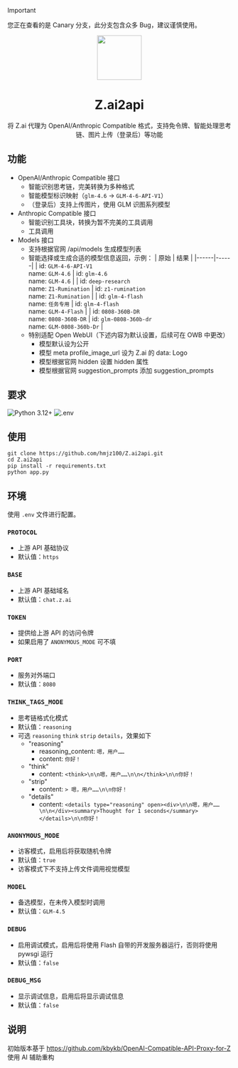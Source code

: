 > [!IMPORTANT]
> 您正在查看的是 Canary 分支，此分支包含众多 Bug，建议谨慎使用。

<div align=center>
<img width="100" src="https://wsrv.nl/?url=https%3a%2f%2fz-cdn.chatglm.cn%2fz-ai%2fstatic%2flogo.svg&w=300&output=webp" />
<h1>Z.ai2api</h1>
<p>将 Z.ai 代理为 OpenAI/Anthropic Compatible 格式，支持免令牌、智能处理思考链、图片上传（登录后）等功能</p>
</div>

## 功能
- OpenAI/Anthropic Compatible 接口
  - 智能识别思考链，完美转换为多种格式
  - 智能模型标识映射（`glm-4.6` -> `GLM-4-6-API-V1`）
  - （登录后）支持上传图片，使用 GLM 识图系列模型
- Anthropic Compatible 接口
  - 智能识别工具块，转换为暂不完美的工具调用
  - 工具调用
- Models 接口
  - 支持根据官网 /api/models 生成模型列表
  - 智能选择或生成合适的模型信息返回，示例：
    | 原始 | 结果 |
    |------|------|
    | id: `GLM-4-6-API-V1`<br>name: `GLM-4.6` | id: `glm-4.6`<br>name: `GLM-4.6` |
    | id: `deep-research`<br>name: `Z1-Rumination` | id: `z1-rumination`<br>name: `Z1-Rumination` |
    | id: `glm-4-flash`<br>name: `任务专用` | id: `glm-4-flash`<br>name: `GLM-4-Flash` |
    | id: `0808-360B-DR`<br>name: `0808-360B-DR` | id: `glm-0808-360b-dr`<br>name: `GLM-0808-360b-Dr` |
  - 特别适配 Open WebUI（下述内容为默认设置，后续可在 OWB 中更改）
    - 模型默认设为公开
    - 模型 meta profile_image_url 设为 Z.ai 的 data: Logo
    - 模型根据官网 hidden 设置 hidden 属性
    - 模型根据官网 suggestion_prompts 添加 suggestion_prompts

## 要求
![Python 3.12+](https://img.shields.io/badge/3.12%2B-blue?style=for-the-badge&logo=python&label=python)
![.env](https://img.shields.io/badge/.env-%23555?style=for-the-badge&logo=.env)

## 使用
```
git clone https://github.com/hmjz100/Z.ai2api.git
cd Z.ai2api
pip install -r requirements.txt
python app.py
```

## 环境
使用 `.env` 文件进行配置。

### `PROTOCOL`
  - 上游 API 基础协议
  - 默认值：`https`

### `BASE`
  - 上游 API 基础域名
  - 默认值：`chat.z.ai`

### `TOKEN`
  - 提供给上游 API 的访问令牌
  - 如果启用了 `ANONYMOUS_MODE` 可不填

### `PORT`
  - 服务对外端口
  - 默认值：`8080`

### `THINK_TAGS_MODE`
  - 思考链格式化模式
  - 默认值：`reasoning`
  - 可选 `reasoning` `think` `strip` `details`，效果如下
    - "reasoning"
      - reasoning_content: `嗯，用户……`
      - content: `你好！`
    - "think"
      - content: `<think>\n\n嗯，用户……\n\n</think>\n\n你好！`
    - "strip"
      - content: `> 嗯，用户……\n\n你好！`
    - "details"
      - content: `<details type="reasoning" open><div>\n\n嗯，用户……\n\n</div><summary>Thought for 1 seconds</summary></details>\n\n你好！`

### `ANONYMOUS_MODE`
  - 访客模式，启用后将获取随机令牌
  - 默认值：`true`
  - 访客模式下不支持上传文件调用视觉模型

### `MODEL`
  - 备选模型，在未传入模型时调用
  - 默认值：`GLM-4.5`

### `DEBUG`
  - 启用调试模式，启用后将使用 Flash 自带的开发服务器运行，否则将使用 pywsgi 运行
  - 默认值：`false`

### `DEBUG_MSG`
  - 显示调试信息，启用后将显示调试信息
  - 默认值：`false`

## 说明
初始版本基于 https://github.com/kbykb/OpenAI-Compatible-API-Proxy-for-Z 使用 AI 辅助重构
